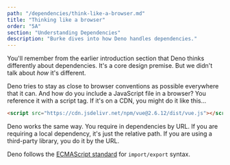 ```yaml
---
path: "/dependencies/think-like-a-browser.md"
title: "Thinking like a browser"
order: "5A"
section: "Understanding Dependencies"
description: "Burke dives into how Deno handles dependencies."
---
```


You'll remember from the earlier introduction section that Deno thinks differently about dependencies. It's a core design premise. But we didn't talk about _how_ it's different.

Deno tries to stay as close to browser conventions as possible everywhere that it can. And how do you include a JavaScript file in a browser? You reference it with a script tag. If it's on a CDN, you might do it like this...

```html
<script src="https://cdn.jsdelivr.net/npm/vue@2.6.12/dist/vue.js"></script>
```

Deno works the same way. You require in dependencies by URL. If you are requiring a local dependency, it's just the relative path. If you are using a third-party library, you do it by the URL.

Deno follows the [ECMAScript standard](https://developer.mozilla.org/en-US/docs/Web/JavaScript/Reference/Statements/export) for `import/export` syntax.
